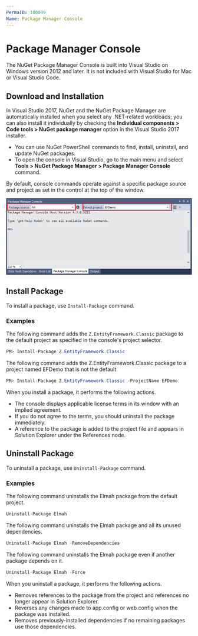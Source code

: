 ```yaml
---
PermaID: 100009
Name: Package Manager Console
---
```


# Package Manager Console

The NuGet Package Manager Console is built into Visual Studio on Windows version 2012 and later. It is not included with Visual Studio for Mac or Visual Studio Code. 

## Download and Installation

In Visual Studio 2017, NuGet and the NuGet Package Manager are automatically installed when you select any .NET-related workloads; you can also install it individually by checking the **Individual components > Code tools > NuGet package manager** option in the Visual Studio 2017 installer.

 - You can use NuGet PowerShell commands to find, install, uninstall, and update NuGet packages. 
 - To open the console in Visual Studio, go to the main menu and select **Tools > NuGet Package Manager > Package Manager Console** command. 

By default, console commands operate against a specific package source and project as set in the control at the top of the window.

<img src="https://raw.githubusercontent.com/zzzprojects/nuget-tutorial/master/docs/images/package-manager-console.png" alt="Package manager console">

## Install Package

To install a package, use `Install-Package` command.

### Examples

The following command adds the `Z.EntityFramework.Classic` package to the default project as specified in the console's project selector.
 
```csharp
PM> Install-Package Z.EntityFramework.Classic
```

The following command adds the Z.EntityFramework.Classic package to a project named EFDemo that is not the default

```csharp
PM> Install-Package Z.EntityFramework.Classic -ProjectName EFDemo
```

When you install a package, it performs the following actions.

 - The console displays applicable license terms in its window with an implied agreement. 
 - If you do not agree to the terms, you should uninstall the package immediately.
 - A reference to the package is added to the project file and appears in Solution Explorer under the References node.

## Uninstall Package

To uninstall a package, use `Uninstall-Package` command.

### Examples

The following command uninstalls the Elmah package from the default project.

```csharp
Uninstall-Package Elmah
```

The following command uninstalls the Elmah package and all its unused dependencies.

```csharp
Uninstall-Package Elmah -RemoveDependencies 
```

The following command uninstalls the Elmah package even if another package depends on it.

```csharp
Uninstall-Package Elmah -Force
```

When you uninstall a package, it performs the following actions.

 - Removes references to the package from the project and references no longer appear in Solution Explorer. 
 - Reverses any changes made to app.config or web.config when the package was installed.
 - Removes previously-installed dependencies if no remaining packages use those dependencies.
